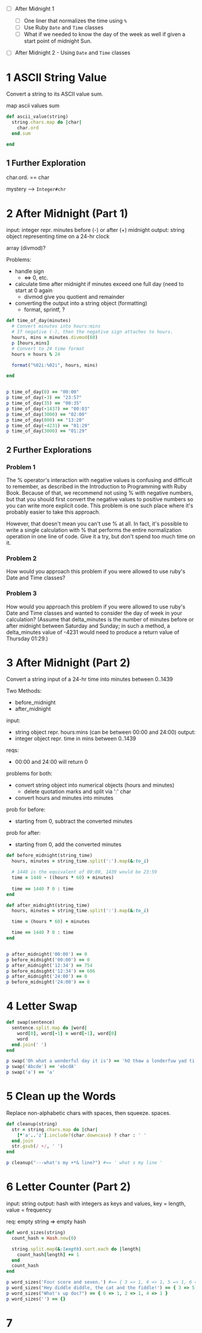 -[ ] After Midnight 1
  -[ ] One liner that normalizes the time using `%`
  -[ ] Use Ruby `Date` and `Time` classes
  -[ ] What if we needed to know the day of the week as well if given a start point of midnight Sun.
-[ ] After Midnight 2 - Using `Date` and `Time` classes



# 1 ASCII String Value
Convert a string to its ASCII value sum.

map ascii values
sum
```ruby
def ascii_value(string)
  string.chars.map do |char|
    char.ord
  end.sum

end

```
## 1 Further Exploration

char.ord.<mystery> == char

mystery --> `Integer#chr`

# 2 After Midnight (Part 1)

input: integer repr. minutes before (-) or after (+) midnight
output: string object representing time on a 24-hr clock

array (divmod)?

Problems:
- handle sign
  - <=> 0, etc.
- calculate time after midnight if minutes exceed one full day (need to start at 0 again
  - divmod give you quotient and remainder
- converting the output into a string object (formatting)
  - format, sprintf, ?




```ruby
def time_of_day(minutes)
  # Convert minutes into hours:mins
  # If negative (-), then the negative sign attaches to hours.
  hours, mins = minutes.divmod(60)
  p [hours,mins]
  # Convert to 24 time format
  hours = hours % 24

  format("%02i:%02i", hours, mins)

end


p time_of_day(0) == "00:00"
p time_of_day(-3) == "23:57"
p time_of_day(35) == "00:35"
p time_of_day(-1437) == "00:03"
p time_of_day(3000) == "02:00"
p time_of_day(800) == "13:20"
p time_of_day(-4231) == "01:29"
p time_of_day(3000) == "01:29"

```

## 2 Further Explorations
### Problem 1

The % operator's interaction with negative values is confusing and difficult to remember, as described in the Introduction to Programming with Ruby Book. Because of that, we recommend not using % with negative numbers, but that you should first convert the negative values to positive numbers so you can write more explicit code. This problem is one such place where it's probably easier to take this approach.

However, that doesn't mean you can't use % at all. In fact, it's possible to write a single calculation with % that performs the entire normalization operation in one line of code. Give it a try, but don't spend too much time on it.

### Problem 2

How would you approach this problem if you were allowed to use ruby's Date and Time classes?

### Problem 3

How would you approach this problem if you were allowed to use ruby's Date and Time classes and wanted to consider the day of week in your calculation? (Assume that delta_minutes is the number of minutes before or after midnight between Saturday and Sunday; in such a method, a delta_minutes value of -4231 would need to produce a return value of Thursday 01:29.)

# 3 After Midnight (Part 2)

Convert a string input of a 24-hr time into minutes between 0..1439

Two Methods:
- before_midnight
- after_midnight

input:
- string object repr. hours:mins (can be between 00:00 and 24:00)
output:
- integer object repr. time in mins between 0..1439

reqs:
- 00:00 and 24:00 will return 0

problems for both:
- convert string object into numerical objects (hours and minutes)
  - delete quotation marks and split via ':' char
- convert hours and minutes into minutes

prob for before:
- starting from 0, subtract the converted minutes

prob for after:
- starting from 0, add the converted minutes

```ruby
def before_midnight(string_time)
  hours, minutes = string_time.split(':').map(&:to_i)

  # 1440 is the equivalent of 00:00, 1439 would be 23:59
  time = 1440 - ((hours * 60) + minutes)
  
  time == 1440 ? 0 : time
end

def after_midnight(string_time)
  hours, minutes = string_time.split(':').map(&:to_i)

  time = (hours * 60) + minutes

  time == 1440 ? 0 : time
end


p after_midnight('00:00') == 0
p before_midnight('00:00') == 0
p after_midnight('12:34') == 754
p before_midnight('12:34') == 686
p after_midnight('24:00') == 0
p before_midnight('24:00') == 0

```

# 4 Letter Swap

```ruby
def swap(sentence)
  sentence.split.map do |word|
    word[0], word[-1] = word[-1], word[0]
    word
  end.join(' ')
end

p swap('Oh what a wonderful day it is') == 'hO thaw a londerfuw yad ti si'
p swap('Abcde') == 'ebcdA'
p swap('a') == 'a'
```

# 5 Clean up the Words

Replace non-alphabetic chars with spaces, then squeeze. spaces.


```ruby
def cleanup(string)
  str = string.chars.map do |char|
    [*'a'..'z'].include?(char.downcase) ? char : ' '
  end.join
  str.gsub(/ +/, ' ')
end

p cleanup("---what's my +*& line?") #== ' what s my line '

```

# 6 Letter Counter (Part 2)

input: string
output: hash with integers as keys and values, key = length, value = frequency

req: empty string => empty hash

```ruby
def word_sizes(string)
  count_hash = Hash.new(0)

  string.split.map(&:length).sort.each do |length|
    count_hash[length] += 1
  end
  count_hash
end

p word_sizes('Four score and seven.') #== { 3 => 1, 4 => 1, 5 => 1, 6 => 1 }
p word_sizes('Hey diddle diddle, the cat and the fiddle!') == { 3 => 5, 6 => 1, 7 => 2 }
p word_sizes("What's up doc?") == { 6 => 1, 2 => 1, 4 => 1 }
p word_sizes('') == {}

```

# 7